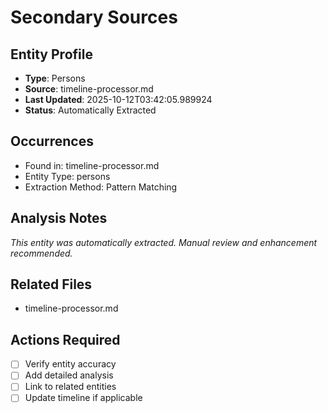 # Secondary Sources

## Entity Profile
- **Type**: Persons
- **Source**: timeline-processor.md
- **Last Updated**: 2025-10-12T03:42:05.989924
- **Status**: Automatically Extracted

## Occurrences
- Found in: timeline-processor.md
- Entity Type: persons
- Extraction Method: Pattern Matching

## Analysis Notes
*This entity was automatically extracted. Manual review and enhancement recommended.*

## Related Files
- timeline-processor.md

## Actions Required
- [ ] Verify entity accuracy
- [ ] Add detailed analysis
- [ ] Link to related entities
- [ ] Update timeline if applicable
